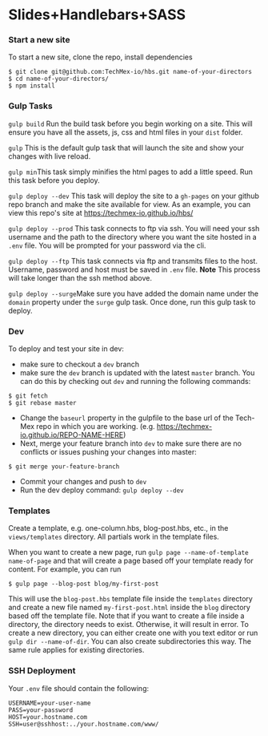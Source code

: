 # Slides+Handlebars+SASS

### Start a new site
To start a new site, clone the repo, install dependencies

```
$ git clone git@github.com:TechMex-io/hbs.git name-of-your-directors
$ cd name-of-your-directors/
$ npm install
```

### Gulp Tasks

`gulp build` Run the build task before you begin working on a site. This will ensure you have all the assets, js, css and html files in your `dist` folder.

`gulp` This is the default gulp task that will launch the site and show your changes with live reload.

`gulp min`This task simply minifies the html pages to add a little speed. Run this task before you deploy.

`gulp deploy --dev` This task will deploy the site to a `gh-pages` on your github repo branch and make the site available for view. As an example, you can view this repo's site at https://techmex-io.github.io/hbs/

`gulp deploy --prod` This task connects to ftp via ssh. You will need your ssh username and the path to the directory where you want the site hosted in a `.env` file. You will be prompted for your password via the cli.

`gulp deploy --ftp` This task connects via ftp and transmits files to the host. Username, password and host must be saved in `.env` file. **Note** This process will take longer than the ssh method above.

`gulp deploy --surge`Make sure you have added the domain name under the `domain` property under the `surge` gulp task. Once done, run this gulp task to deploy.


### Dev
To deploy and test your site in dev:
* make sure to checkout a `dev` branch
* make sure the `dev` branch is updated with the latest `master` branch. You can do this by checking out `dev` and running the following commands:
```
$ git fetch
$ git rebase master
```
* Change the `baseurl` property in the gulpfile to the base url of the Tech-Mex repo in which you are working. (e.g. https://techmex-io.github.io/REPO-NAME-HERE)
* Next, merge your feature branch into `dev` to make sure there are no conflicts or issues pushing your changes into master:
```
$ git merge your-feature-branch
```
* Commit your changes and push to `dev`
* Run the dev deploy command: `gulp deploy --dev`


### Templates
Create a template, e.g. one-column.hbs, blog-post.hbs, etc., in the `views/templates` directory. All partials work in the template files.

When you want to create a new page, run `gulp page --name-of-template name-of-page` and that will create a page based off your template ready for content. For example, you can run
```
$ gulp page --blog-post blog/my-first-post
```
This will use the `blog-post.hbs` template file inside the `templates` directory and create a new file named `my-first-post.html` inside the `blog` directory based off the template file. Note that if you want to create a file inside a directory, the directory needs to exist. Otherwise, it will result in error. To create a new directory, you can either create one with you text editor or run `gulp dir --name-of-dir`. You can also create subdirectories this way. The same rule applies for existing directories.


### SSH Deployment
Your `.env` file should contain the following:

```
USERNAME=your-user-name
PASS=your-password
HOST=your.hostname.com
SSH=user@sshhost:../your.hostname.com/www/
```
